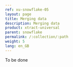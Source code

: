 ```yaml
---
ref: xu-snowflake-05
layout: page
title: Merging data
description: Merging data
product: xtract-universal
parent: snowflake
permalink: /:collection/:path
weight: 5
lang: en_GB
---
```


To be done